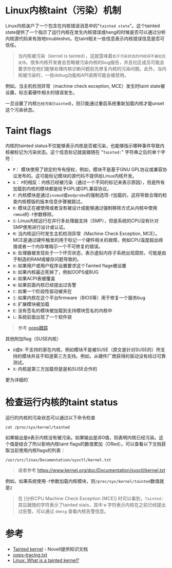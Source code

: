 # Linux内核taint（污染）机制

Linux内核诶户了一个包含在内核错误消息中的"`tainted state`"。这个tainted state提供了一个指示了运行内核在发生内核错误或hang的时候是否可以通过分析内核源代码来有效地troubleshot。在taint相关一些信息表示内核错误信息是否可信任。

> 当内核被污染（kernel is tainted），这就意味着`处于污染状态的内核将不被社区支持`。很多内核开发者会忽略被污染内核的bug报告，并且社区成员可能会要求你在他们能够处理内核诊断问题前先修复内核的污染问题。此外，当内核被污染时，一些debug功能和API调用可能会被禁用。

例如，当主机检测异常（machine check exception, MCE）发生时taint state被设置，标志着硬件相关的错误发生。

一旦设置了内核`已经污染`(`tainted`)，则只能通过重启系统重新加载内核才能unset这个污染状态。

# Taint flags

内核的tainted status不仅能够表示内核是否被污染，也能够指示哪种事件导致内核被标记为污染状态。这个信息标记就是跟随在 "`Tainted:`" 字符串之后的单个字符：

* `P`： 模块使用了锁定的专有授权，例如，模块不是基于GNU GPL协议或兼容协议发布的。这可能标记模块的源代码不提供给Linux内核开发。
* `G`： `P`的相反：内核已经被污染（通过一个不同的标记来表示原因），但是所有加载到内核的模块都是给予GPL或GPL兼容协议。
* `F`:  内核模块是通过`insmod`或`modprobe`的强制选项`-f`加载的，这将导致合理的检查内核模版的版本信息步骤被跳过。
* `R`:  模块正在被使用或者没有被设计成能够通过强制移除方式从内核中使用`rmmod`的`-f`参数移除。
* `S`:  Linux内核运行在并行多处理器支持（SMP），但是系统的CPU没有针对SMP使用进行设计或认证。
* `M`:  当内核运行时发生主机检测异常（Machine Check Exception, MCE）。MCE是通过硬件触发的用于标记一个硬件相关的故障，例如CPU温度超出阀值或者一个内存堆暗示一个不可修复的错误。
* `B`:  处理器被发现处于一个坏页状态，表示虚拟内存子系统出现腐败，可能是由于制造的RAM或缓存问题导致的。
* `U`:  如果用户或用户程序设置要求这个Tainted flage被设置
* `D`:  如果内核最近死掉了，例如OOPS或BUG
* `A`:  如果ACPI表被覆盖
* `W`:  如果前面内核已经提出过告警
* `C`:  如果一个阶段性驱动被夹在
* `I`:  如果内核在这个平台firmware（BIOS等）用于修复一个服务bug
* `O`:  扩展模块被加载
* `E`:  没有签名的模块被加载到支持模块签名的内核中
* `L`:  系统前面出现了一个软件锁

> 参考 [oops跟踪](../tracing/oops_tracing)

其他附加flag（SUSE内核）

* `U`或`N`: 不支持的家在内核，例如模块不是被SUSE（原文是针对SUSE的）所支持的模块并且不知道第三方支持。例如，从硬件厂商获得的驱动没有经过可靠测试。
* `X`: 内核是第三方加载但是是和SUSE合作的

更为详细的`

# 检查运行内核的taint status

运行的内核的污染状态可以通过以下命令检查

```
cat /proc/sys/kernel/tainted
```

如果输出是`0`表示内核没有被污染。如果输出是非0值，则表明内核已经污染。这个值是结合了所以影响内核taint flags的数值累加（ORed）。可以查看以下文档获取当前使用内核flags的列表：

```
/usr/src/linux/Documentation/sysctl/kernel.txt
```

> 或者参考 https://www.kernel.org/doc/Documentation/sysctl/kernel.txt

例如，如果系统使用`-f`参数加载内核模块，则`/proc/sys/kernel/tainted`数值就是`2`

> 在 [分析CPU Machine Check Exception (MCE)] 时可以看到，`Tainted:` 其后跟随的字符表示了tainted stats，其中 `W` 字符表示内核在之前已经提出过告警。可以通过 `dmesg` 查看内核告警信息。

# 参考

* [Tainted kernel](https://www.novell.com/support/kb/doc.php?id=3582750) - Novell提供知识文档
* [oops-tracing.txt](http://lxr.free-electrons.com/source/Documentation/oops-tracing.txt)
* [Linux: What is a tainted kernel?](http://unix.stackexchange.com/questions/118116/linux-what-is-a-tainted-kernel)